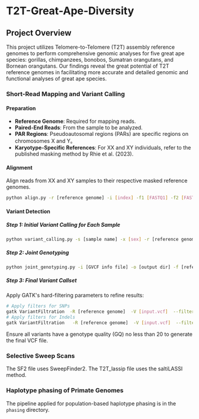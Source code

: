 # T2T-Great-Ape-Diversity
## Project Overview
This project utilizes Telomere-to-Telomere (T2T) assembly reference genomes to perform comprehensive genomic analyses for five great ape species: gorillas, chimpanzees, bonobos, Sumatran orangutans, and Bornean orangutans. Our findings reveal the great potential of T2T reference genomes in facilitating more accurate and detailed genomic and functional analyses of great ape species.  

### Short-Read Mapping and Variant Calling
#### Preparation
- **Reference Genome**: Required for mapping reads.
- **Paired-End Reads**: From the sample to be analyzed.
- **PAR Regions**: Pseudoautosomal regions (PARs) are specific regions on chromosomes X and Y。
- **Karyotype-Specific References**: For XX and XY individuals, refer to the published masking method by Rhie et al. (2023).

#### Alignment
Align reads from XX and XY samples to their respective masked reference genomes.
```bash
python align.py -r [reference genome] -i [index] -f1 [FASTQ1] -f2 [FASTQ2] -s [sample name] -o [output dir] -t [threads] -m [memory]
```
#### Variant Detection
##### Step 1: Initial Variant Calling for Each Sample
```bash
python variant_calling.py -s [sample name] -x [sex] -r [reference genome] -b [BAM file] -d [chrX region] -m [chrY region] -o [output dir] -j [jobs]
```
##### Step 2: Joint Genotyping
```bash
python joint_genotyping.py -i [GVCF info file] -o [output dir] -f [reference genome] -XX_f [female ref] -XY_f [male ref] -d [chrX PAR region] -m [chrY PAR region] -j [jobs]
```
##### Step 3: Final Variant Callset
Apply GATK's hard-filtering parameters to refine results:
```bash
# Apply filters for SNPs
gatk VariantFiltration  -R [reference genome]  -V [input.vcf]  --filter-expression "QD < 2.0 || QUAL < 30.0 || SOR > 3.0 || FS > 60.0 || MQ < 40.0"   --filter-name "SNP_FILTER"   -O [filtered.vcf]
# Apply filters for Indels
gatk VariantFiltration   -R [reference genome]  -V [input.vcf]  --filter-expression "QD < 2.0 || QUAL < 30.0 || FS > 200.0"   --filter-name "INDEL_FILTER"  -O [filtered.vcf]
```
Ensure all variants have a genotype quality (GQ) no less than 20 to generate the final VCF file.

### Selective Sweep Scans
The SF2 file uses SweepFinder2. The T2T_lassip file uses the saltiLASSI method.


### Haplotype phasing of Primate Genomes

The pipeline applied for population-based haplotype phasing is in the `phasing` directory.
